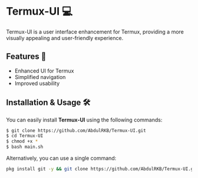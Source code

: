 # Termux-UI 💻


Termux-UI is a user interface enhancement for Termux, providing a more visually appealing and user-friendly experience.

## Features 🚀

- Enhanced UI for Termux
- Simplified navigation
- Improved usability

## Installation & Usage 🛠️

You can easily install **Termux-UI** using the following commands:

```bash
$ git clone https://github.com/AbdulRKB/Termux-UI.git
$ cd Termux-UI
$ chmod +x *
$ bash main.sh
```

Alternatively, you can use a single command:

```bash
pkg install git -y && git clone https://github.com/AbdulRKB/Termux-UI.git && cd Termux-UI && chmod +x * && bash main.sh
```
